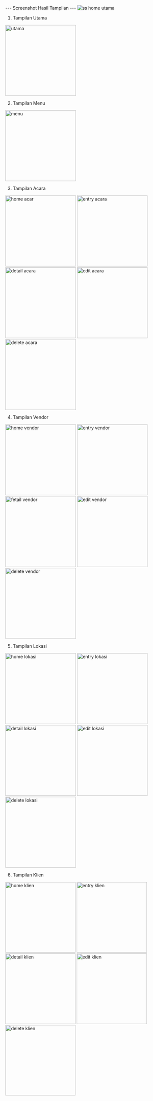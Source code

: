 --- Screenshot Hasil Tampilan ---
![ss home utama](https://github.com/user-attachments/assets/2ae8bff4-d0e7-49a7-8bfd-53d3b68fa08b)

1. Tampilan Utama

<img width="221" alt="utama" src="![ss home utama](https://github.com/user-attachments/assets/13ff58ed-ad4b-4e0a-93dd-e4792b4d376d)"/>

2. Tampilan Menu

<img width="221" alt="menu" src="![ss home menu](https://github.com/user-attachments/assets/bdd60352-3aac-45ae-b0f9-f9e66bf56382)
"/>

3. Tampilan Acara

<img width="221" alt="home acar" src="![ss home utama](https://github.com/user-attachments/assets/a7eea3d7-3188-4bbd-85e4-b7a400351fd9)
"/> <img width="221" alt="entry acara" src="![ss entry acara + validasi](https://github.com/user-attachments/assets/c20504da-ca1e-4d4a-9607-a054f6a8d701)
"/> <img width="221" alt="detail acara" src="![ss detail acara](https://github.com/user-attachments/assets/16ec2ed4-7763-4ee4-8060-6a65a67d56a0)
"/> <img width="221" alt="edit acara" src="![ss update acara](https://github.com/user-attachments/assets/60d8c707-267b-4719-a5e1-9ad26a3cb9d5)
"/> <img width="221" alt="delete acara" src="![ss delete acara](https://github.com/user-attachments/assets/49325df0-afc8-4c30-8cb2-a0a5046ef195)
"/>

4. Tampilan Vendor

<img width="221" alt="home vendor" src="![ss home vendor](https://github.com/user-attachments/assets/d957c521-a37e-4c13-b79d-f2aff609c746)
"/> <img width="221" alt="entry vendor" src="![ss entry vendor + validasi](https://github.com/user-attachments/assets/451478a4-3e78-4224-b9d2-fc8b9325ed4d)
"/> <img width="221" alt="fetail vendor" src="![ss detail vendor](https://github.com/user-attachments/assets/ce180598-e7a2-491b-a12f-92c8301151b2)
"/> <img width="221" alt="edit vendor" src="![ss edit vendor](https://github.com/user-attachments/assets/f4e6f6a1-8f54-4348-9e65-1dd3f48de346)
"/> <img width="221" alt="delete vendor" src="![ss delete vendor ](https://github.com/user-attachments/assets/68ce1fe3-932b-48a7-bb38-791c35cb553e)
"/>

5. Tampilan Lokasi

<img width="221" alt="home lokasi" src="![ss home lokasi](https://github.com/user-attachments/assets/b906e995-fb7c-4122-93b1-486f0b95ccc5)
"/> <img width="221" alt="entry lokasi" src="![ss entry lokasi +validasi](https://github.com/user-attachments/assets/cdd49063-88ab-4577-aefb-98561b145afe)
"/> <img width="221" alt="detail lokasi" src="![ss detail lokasi](https://github.com/user-attachments/assets/10c72819-eeec-4f7c-abc2-73ea4f5d4886)
"/> <img width="221" alt="edit lokasi" src="![ss edit lokasi](https://github.com/user-attachments/assets/92583795-0408-475d-ba28-c7f94a08444e)
"/> <img width="221" alt="delete lokasi" src="![ss delete lokasi](https://github.com/user-attachments/assets/311b48cf-8bab-4500-af4d-f8038da2aade)
"/>

6. Tampilan Klien

<img width="220" alt="home klien" src="![ss home klien](https://github.com/user-attachments/assets/e010da9f-f4f6-4cff-8eeb-b67a082ba53a)
"/> <img width="220" alt="entry klien" src="![ss entry klien + validasi](https://github.com/user-attachments/assets/b5e344fc-bb8a-4512-a4bb-dfc734a8ae30)
"/> <img width="220" alt="detail klien" src="![ss detail klien](https://github.com/user-attachments/assets/d940a605-4c7e-458f-bf35-97a76437baee)
"/> <img width="220" alt="edit klien" src="![ss edit klien](https://github.com/user-attachments/assets/d74b0d1e-cecd-466d-9af1-8af2d3ab776f)
"/> <img width="220" alt="delete klien" src="![ss delete klien](https://github.com/user-attachments/assets/7830271f-92ff-469c-b243-ebf4299f2daf)
"/>

